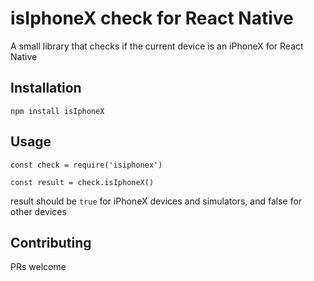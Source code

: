 isIphoneX check for React Native
=========

A small library that checks if the current device is an iPhoneX for React Native

## Installation

  `npm install isIphoneX`

## Usage

    const check = require('isiphonex')

    const result = check.isIphoneX()


  result should be `true` for iPhoneX devices and simulators, and false for other devices

## Contributing

PRs welcome
